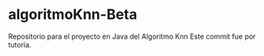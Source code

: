 # algoritmoKnn-Beta
Repositorio para el proyecto en Java del Algoritmo Knn
Este commit fue por tutoria.
